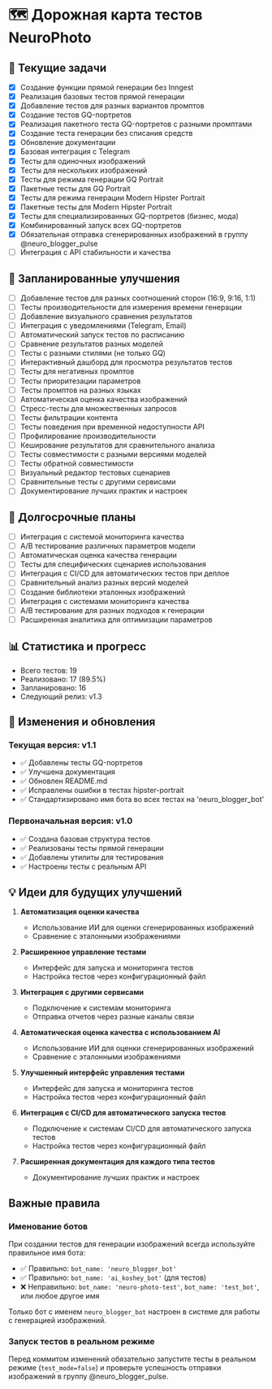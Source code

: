 # 🗺️ Дорожная карта тестов NeuroPhoto

## 📝 Текущие задачи

- [x] Создание функции прямой генерации без Inngest
- [x] Реализация базовых тестов прямой генерации
- [x] Добавление тестов для разных вариантов промптов
- [x] Создание тестов GQ-портретов
- [x] Реализация пакетного теста GQ-портретов с разными промптами
- [x] Создание теста генерации без списания средств
- [x] Обновление документации
- [x] Базовая интеграция с Telegram
- [x] Тесты для одиночных изображений
- [x] Тесты для нескольких изображений
- [x] Тесты для режима генерации GQ Portrait
- [x] Пакетные тесты для GQ Portrait
- [x] Тесты для режима генерации Modern Hipster Portrait
- [x] Пакетные тесты для Modern Hipster Portrait
- [x] Тесты для специализированных GQ-портретов (бизнес, мода)
- [x] Комбинированный запуск всех GQ-портретов
- [x] Обязательная отправка сгенерированных изображений в группу @neuro_blogger_pulse
- [ ] Интеграция с API стабильности и качества

## 🚀 Запланированные улучшения

- [ ] Добавление тестов для разных соотношений сторон (16:9, 9:16, 1:1)
- [ ] Тесты производительности для измерения времени генерации
- [ ] Добавление визуального сравнения результатов
- [ ] Интеграция с уведомлениями (Telegram, Email)
- [ ] Автоматический запуск тестов по расписанию
- [ ] Сравнение результатов разных моделей
- [ ] Тесты с разными стилями (не только GQ)
- [ ] Интерактивный дашборд для просмотра результатов тестов
- [ ] Тесты для негативных промптов
- [ ] Тесты приоритезации параметров
- [ ] Тесты промптов на разных языках
- [ ] Автоматическая оценка качества изображений
- [ ] Стресс-тесты для множественных запросов
- [ ] Тесты фильтрации контента
- [ ] Тесты поведения при временной недоступности API
- [ ] Профилирование производительности
- [ ] Кеширование результатов для сравнительного анализа
- [ ] Тесты совместимости с разными версиями моделей
- [ ] Тесты обратной совместимости
- [ ] Визуальный редактор тестовых сценариев
- [ ] Сравнительные тесты с другими сервисами
- [ ] Документирование лучших практик и настроек

## 🌟 Долгосрочные планы

- [ ] Интеграция с системой мониторинга качества
- [ ] A/B тестирование различных параметров модели
- [ ] Автоматическая оценка качества генерации
- [ ] Тесты для специфических сценариев использования
- [ ] Интеграция с CI/CD для автоматических тестов при деплое
- [ ] Сравнительный анализ разных версий моделей
- [ ] Создание библиотеки эталонных изображений
- [ ] Интеграция с системами мониторинга качества
- [ ] A/B тестирование для разных подходов к генерации
- [ ] Расширенная аналитика для оптимизации параметров

## 📊 Статистика и прогресс

- Всего тестов: 19
- Реализовано: 17 (89.5%)
- Запланировано: 16
- Следующий релиз: v1.3

## 🔧 Изменения и обновления

### Текущая версия: v1.1
- ✅ Добавлены тесты GQ-портретов
- ✅ Улучшена документация
- ✅ Обновлен README.md
- ✅ Исправлены ошибки в тестах hipster-portrait
- ✅ Стандартизировано имя бота во всех тестах на 'neuro_blogger_bot'

### Первоначальная версия: v1.0
- ✅ Создана базовая структура тестов
- ✅ Реализованы тесты прямой генерации
- ✅ Добавлены утилиты для тестирования
- ✅ Настроены тесты с реальным API

## 💡 Идеи для будущих улучшений

1. **Автоматизация оценки качества**
   - Использование ИИ для оценки сгенерированных изображений
   - Сравнение с эталонными изображениями

2. **Расширенное управление тестами**
   - Интерфейс для запуска и мониторинга тестов
   - Настройка тестов через конфигурационный файл

3. **Интеграция с другими сервисами**
   - Подключение к системам мониторинга
   - Отправка отчетов через разные каналы связи

4. **Автоматическая оценка качества с использованием AI**
   - Использование ИИ для оценки сгенерированных изображений
   - Сравнение с эталонными изображениями

5. **Улучшенный интерфейс управления тестами**
   - Интерфейс для запуска и мониторинга тестов
   - Настройка тестов через конфигурационный файл

6. **Интеграция с CI/CD для автоматического запуска тестов**
   - Подключение к системам CI/CD для автоматического запуска тестов
   - Настройка тестов через конфигурационный файл

7. **Расширенная документация для каждого типа тестов**
   - Документирование лучших практик и настроек

## Важные правила

### Именование ботов
При создании тестов для генерации изображений всегда используйте правильное имя бота:
- ✅ Правильно: `bot_name: 'neuro_blogger_bot'`
- ✅ Правильно: `bot_name: 'ai_koshey_bot'` (для тестов)
- ❌ Неправильно: `bot_name: 'neuro-photo-test'`, `bot_name: 'test_bot'`, или любое другое имя

Только бот с именем `neuro_blogger_bot` настроен в системе для работы с генерацией изображений.

### Запуск тестов в реальном режиме
Перед коммитом изменений обязательно запустите тесты в реальном режиме (`test_mode=false`) и проверьте успешность отправки изображений в группу @neuro_blogger_pulse.
